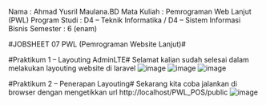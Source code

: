 Nama : Ahmad Yusril Maulana.BD
Mata Kuliah : Pemrograman Web Lanjut (PWL)
Program Studi : D4 – Teknik Informatika / D4 – Sistem Informasi Bisnis
Semester : 6 (enam) 

#JOBSHEET 07 PWL (Pemrograman Website Lanjut)#

#Praktikum 1 – Layouting AdminLTE#
Selamat kalian sudah selesai dalam melakukan layouting website di laravel
![image](https://github.com/ahmadyusrilmaulana/pemrograman-web-lanjut/assets/161430084/229641a5-6447-4f2c-92aa-eddea560fbdc)
![image](https://github.com/ahmadyusrilmaulana/pemrograman-web-lanjut/assets/161430084/1bacb950-4e96-42f5-a90f-3e071cff8007)
![image](https://github.com/ahmadyusrilmaulana/pemrograman-web-lanjut/assets/161430084/9d9b81f0-7191-448a-adf6-eda2897f28c1)

#Praktikum 2 – Penerapan Layouting#
Sekarang kita coba jalankan di browser dengan mengetikkan url http://localhost/PWL_POS/public
![image](https://github.com/ahmadyusrilmaulana/pemrograman-web-lanjut/assets/161430084/2b78a504-7903-4213-87ff-c74e8f68a459)
